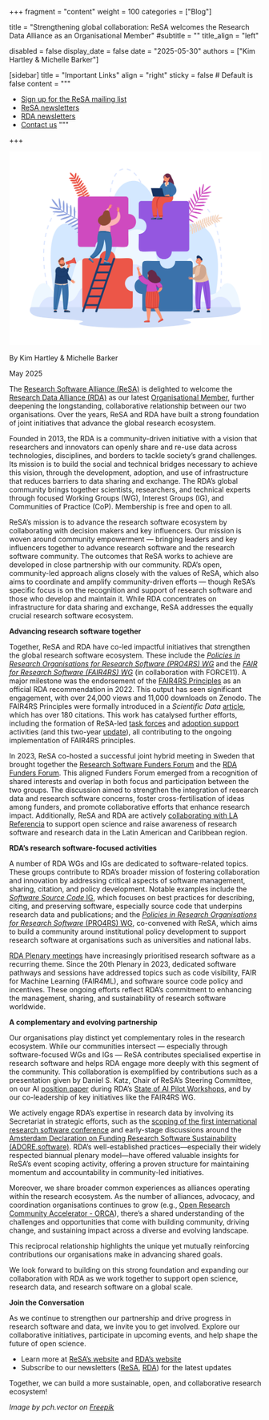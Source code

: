 +++
fragment = "content"
weight = 100
categories = ["Blog"]

title = "Strengthening global collaboration: ReSA welcomes the Research Data Alliance as an Organisational Member"
#subtitle = ""
title_align = "left"

disabled = false
display_date = false
date = "2025-05-30"
authors = ["Kim Hartley & Michelle Barker"]

[sidebar]
  title = "Important Links"
  align = "right"
  sticky = false # Default is false
  content = """
  * [Sign up for the ReSA mailing list](https://landing.mailerlite.com/webforms/landing/i5e1h2)
  * [ReSA newsletters](/news)
  * [RDA newsletters](https://www.rd-alliance.org/news-stories/newsletters/)
  * [Contact us](/contact)
  """

+++

![My Image](05-2025-blog.jpg) 

By Kim Hartley & Michelle Barker


May 2025

The [Research Software Alliance (ReSA)](https://www.researchsoft.org/) is delighted to welcome the [Research Data Alliance (RDA)](https://www.rd-alliance.org/) as our latest [Organisational Member](https://www.researchsoft.org/membership/), further deepening the longstanding, collaborative relationship between our two organisations. Over the years, ReSA and RDA have built a strong foundation of joint initiatives that advance the global research ecosystem.

Founded in 2013, the RDA is a community-driven initiative with a vision that researchers and innovators can openly share and re-use data across technologies, disciplines, and borders to tackle society’s grand challenges. Its mission is to build the social and technical bridges necessary to achieve this vision, through the development, adoption, and use of infrastructure that reduces barriers to data sharing and exchange. The RDA’s global community brings together scientists, researchers, and technical experts through focused Working Groups (WG), Interest Groups (IG), and Communities of Practice (CoP). Membership is free and open to all.

ReSA’s mission is to advance the research software ecosystem by collaborating with decision makers and key influencers. Our mission is woven around community empowerment — bringing leaders and key influencers together to advance research software and the research software community. The outcomes that ReSA works to achieve are developed in close partnership with our community. RDA’s open, community-led approach aligns closely with the values of ReSA, which also aims to coordinate and amplify community-driven efforts — though ReSA’s specific focus is on the recognition and support of research software and those who develop and maintain it. While RDA concentrates on infrastructure for data sharing and exchange, ReSA addresses the equally crucial research software ecosystem.

**Advancing research software together**

Together, ReSA and RDA have co-led impactful initiatives that strengthen the global research software ecosystem. These include the [_Policies in Research Organisations for Research Software (PRO4RS) WG_](https://www.rd-alliance.org/groups/rda-resa-policies-research-organisations-research-software-pro4rs/activity/) and the [_FAIR for Research Software (FAIR4RS) WG_](https://www.rd-alliance.org/groups/fair-research-software-fair4rs-wg/activity/) (in collaboration with FORCE11). A major milestone was the endorsement of the [FAIR4RS Principles](https://doi.org/10.15497/RDA00068) as an official RDA recommendation in 2022. This output has seen significant engagement, with over 24,000 views and 11,000 downloads on Zenodo. The FAIR4RS Principles were formally introduced in a _Scientific Data_ [article](https://www.nature.com/articles/s41597-022-01710-x), which has over 180 citations. This work has catalysed further efforts, including the formation of ReSA-led [task forces](https://www.researchsoft.org/taskforces/) and [adoption support](https://doi.org/10.5281/zenodo.6258366) activities (and this two-year [update](https://doi.org/10.5281/zenodo.10816031)), all contributing to the ongoing implementation of FAIR4RS principles.

In 2023, ReSA co-hosted a successful joint hybrid meeting in Sweden that brought together the [Research Software Funders Forum](https://www.researchsoft.org/funders-forum/) and the [RDA Funders Forum](https://www.rd-alliance.org/funders-forum/). This aligned Funders Forum emerged from a recognition of shared interests and overlap in both focus and participation between the two groups. The discussion aimed to strengthen the integration of research data and research software concerns, foster cross-fertilisation of ideas among funders, and promote collaborative efforts that enhance research impact. Additionally, ReSA and RDA are actively [collaborating with LA Referencia](https://preview.mailerlite.io/emails/webview/778129/147396779058399059) to support open science and raise awareness of research software and research data in the Latin American and Caribbean region.

**RDA’s research software-focused activities**

A number of RDA WGs and IGs are dedicated to software-related topics. These groups contribute to RDA’s broader mission of fostering collaboration and innovation by addressing critical aspects of software management, sharing, citation, and policy development. Notable examples include the [_Software Source Code_ IG](https://www.rd-alliance.org/groups/software-source-code-ig/activity/), which focuses on best practices for describing, citing, and preserving software, especially source code that underpins research data and publications; and the [_Policies in Research Organisations for Research Software_ (PRO4RS) WG](https://www.rd-alliance.org/groups/rda-resa-policies-research-organisations-research-software-pro4rs/activity/), co-convened with ReSA, which aims to build a community around institutional policy development to support research software at organisations such as universities and national labs.

[RDA Plenary meetings](https://www.rd-alliance.org/plenaries/) have increasingly prioritised research software as a recurring theme. Since the 20th Plenary in 2023, dedicated software pathways and sessions have addressed topics such as code visibility, FAIR for Machine Learning (FAIR4ML), and software source code policy and incentives. These ongoing efforts reflect RDA’s commitment to enhancing the management, sharing, and sustainability of research software worldwide.

**A complementary and evolving partnership**

Our organisations play distinct yet complementary roles in the research ecosystem. While our communities intersect — especially through software-focused WGs and IGs — ReSA contributes specialised expertise in research software and helps RDA engage more deeply with this segment of the community. This collaboration is exemplified by contributions such as a presentation given by Daniel S. Katz, Chair of ReSA’s Steering Committee, on our AI [position paper](https://doi.org/10.5281/zenodo.13350747) during RDA’s [State of AI Pilot Workshops](https://www.rd-alliance.org/news/value-of-the-rda-for-artificial-intelligence/), and by our co-leadership of key initiatives like the FAIR4RS WG.

We actively engage RDA’s expertise in research data by involving its Secretariat in strategic efforts, such as the [scoping of the first international research software conference](https://doi.org/10.5281/zenodo.14736835) and early-stage discussions around the [Amsterdam Declaration on Funding Research Software Sustainability (ADORE.software)](https://doi.org/10.5281/zenodo.7330541). RDA’s well-established practices—especially their widely respected biannual plenary model—have offered valuable insights for ReSA’s event scoping activity, offering a proven structure for maintaining momentum and accountability in community-led initiatives.

Moreover, we share broader common experiences as alliances operating within the research ecosystem. As the number of alliances, advocacy, and coordination organisations continues to grow (e.g., [Open Research Community Accelerator - ORCA](https://www.orcaopen.org/)), there’s a shared understanding of the challenges and opportunities that come with building community, driving change, and sustaining impact across a diverse and evolving landscape.

This reciprocal relationship highlights the unique yet mutually reinforcing contributions our organisations make in advancing shared goals.

We look forward to building on this strong foundation and expanding our collaboration with RDA as we work together to support open science, research data, and research software on a global scale.

**Join the Conversation**

As we continue to strengthen our partnership and drive progress in research software and data, we invite you to get involved. Explore our collaborative initiatives, participate in upcoming events, and help shape the future of open science.

- Learn more at [ReSA’s website](https://www.researchsoft.org) and [RDA’s website](https://www.rd-alliance.org)
- Subscribe to our newsletters ([ReSA](https://dashboard.mailerlite.com/forms/778129/110635094443558050/share), [RDA](https://www.rd-alliance.org/news-stories/newsletters/)) for the latest updates

Together, we can build a more sustainable, open, and collaborative research ecosystem!



_Image by pch.vector on_ [_Freepik_](https://www.freepik.com/free-vector/tiny-business-persons-working-jigsaw-puzzle-together-metaphor-cooperation-partnership-collaboration-team-people-flat-vector-illustration-communication-teamwork-concept_28480855.htm#fromView=search&page=1&position=36&uuid=0d3b4aa4-54e9-4e57-a175-934bf4a75975&query=organizational+collaboration)
